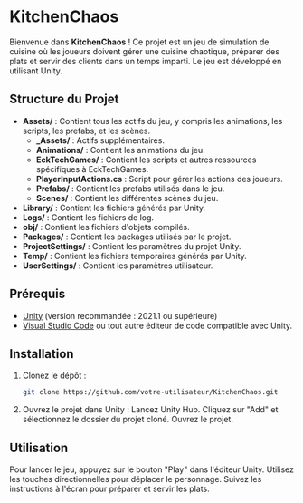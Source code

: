# KitchenChaos

Bienvenue dans **KitchenChaos** ! Ce projet est un jeu de simulation de cuisine où les joueurs doivent gérer une cuisine chaotique, préparer des plats et servir des clients dans un temps imparti. Le jeu est développé en utilisant Unity.

## Structure du Projet

- **Assets/** : Contient tous les actifs du jeu, y compris les animations, les scripts, les prefabs, et les scènes.
  - **\_Assets/** : Actifs supplémentaires.
  - **Animations/** : Contient les animations du jeu.
  - **EckTechGames/** : Contient les scripts et autres ressources spécifiques à EckTechGames.
  - **PlayerInputActions.cs** : Script pour gérer les actions des joueurs.
  - **Prefabs/** : Contient les prefabs utilisés dans le jeu.
  - **Scenes/** : Contient les différentes scènes du jeu.
- **Library/** : Contient les fichiers générés par Unity.
- **Logs/** : Contient les fichiers de log.
- **obj/** : Contient les fichiers d'objets compilés.
- **Packages/** : Contient les packages utilisés par le projet.
- **ProjectSettings/** : Contient les paramètres du projet Unity.
- **Temp/** : Contient les fichiers temporaires générés par Unity.
- **UserSettings/** : Contient les paramètres utilisateur.

## Prérequis

- [Unity](https://unity.com/) (version recommandée : 2021.1 ou supérieure)
- [Visual Studio Code](https://code.visualstudio.com/) ou tout autre éditeur de code compatible avec Unity.

## Installation

1. Clonez le dépôt :
   ```sh
   git clone https://github.com/votre-utilisateur/KitchenChaos.git
   ```
2. Ouvrez le projet dans Unity :
Lancez Unity Hub.
Cliquez sur "Add" et sélectionnez le dossier du projet cloné.
Ouvrez le projet.

## Utilisation
Pour lancer le jeu, appuyez sur le bouton "Play" dans l'éditeur Unity.
Utilisez les touches directionnelles pour déplacer le personnage.
Suivez les instructions à l'écran pour préparer et servir les plats.